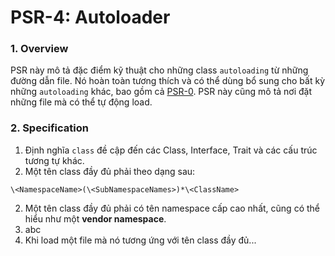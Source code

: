 PSR-4: Autoloader
=================

### 1. Overview
PSR này mô tả đặc điểm kỹ thuật cho những class `autoloading` từ những đường dẫn file.
Nó hoàn toàn tương thích và có thể dùng bổ sung cho bất kỳ những `autoloading` khác, bao gồm cả [PSR-0](https://github.com/runsystem-hiennt2/PSR/blob/master/PSR-0.md).
PSR này cũng mô tả nơi đặt những file mà có thể tự động load.

### 2. Specification
1. Định nghĩa `class` đề cập đến các Class, Interface, Trait và các cấu trúc tương tự khác.
2. Một tên class đầy đủ phải theo dạng sau:

  ```
  \<NamespaceName>(\<SubNamespaceNames>)*\<ClassName>
  ```
  2. Một tên class đầy đủ phải có tên namespace cấp cao nhất, cũng có thể hiểu như một **vendor namespace**.
  1. abc
3. Khi load một file mà nó tương ứng với tên class đầy đủ...
